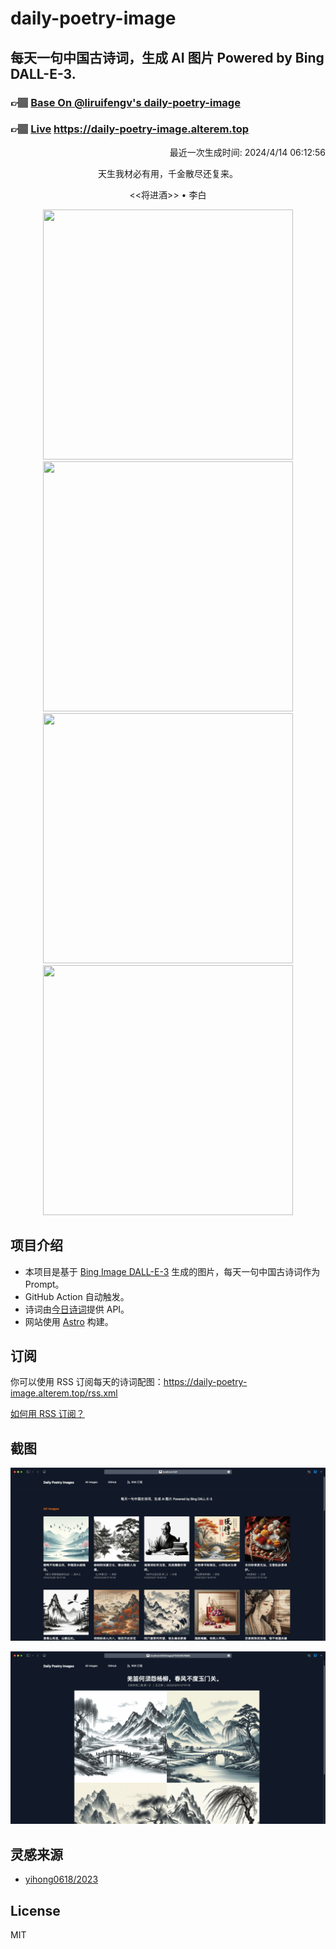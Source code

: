 
# daily-poetry-image

## 每天一句中国古诗词，生成 AI 图片 Powered by Bing DALL-E-3.

### 👉🏽 [Base On @liruifengv's daily-poetry-image](https://github.com/liruifengv/daily-poetry-image)

### 👉🏽 [Live](https://daily-poetry-image.alterem.top/) https://daily-poetry-image.alterem.top

<p align="right">
  最近一次生成时间: 2024/4/14 06:12:56
</p>
<p align="center">
天生我材必有用，千金散尽还复来。
</p>
<p align="center">
<<将进酒>> • 李白
</p>
<p align="center">
<img src="https://tse2.mm.bing.net/th/id/OIG2.qPkuVBIxT6T6YI1pKnac" height="400" width="400" />
<img src="https://tse4.mm.bing.net/th/id/OIG2.Zq5k4uyqf15Yzapk2S73" height="400" width="400" />
<img src="https://tse2.mm.bing.net/th/id/OIG2.WF358.LFhJ3qBJQi32om" height="400" width="400" />
<img src="https://tse4.mm.bing.net/th/id/OIG2.bKobZLzVaoT3Elx2.kc2" height="400" width="400" />
</p>

## 项目介绍

-   本项目是基于 [Bing Image DALL-E-3](https://www.bing.com/images/create) 生成的图片，每天一句中国古诗词作为 Prompt。
-   GitHub Action 自动触发。
-   诗词由[今日诗词](https://www.jinrishici.com/)提供 API。
-   网站使用 [Astro](https://astro.build) 构建。

## 订阅

你可以使用 RSS 订阅每天的诗词配图：https://daily-poetry-image.alterem.top/rss.xml

[如何用 RSS 订阅？](https://zhuanlan.zhihu.com/p/55026716)

## 截图

![图片列表](./screenshots/Snipaste_2023-12-28_21-00-26.png)

![图片详情](./screenshots/Snipaste_2023-12-28_21-00-53.png)

## 灵感来源

-   [yihong0618/2023](https://github.com/yihong0618/2023)

## License

MIT

